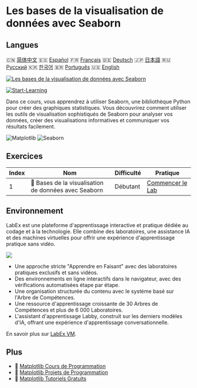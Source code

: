 # Les bases de la visualisation de données avec Seaborn

## Langues

🇨🇳 [简体中文](README_zh.md) 🇪🇸 [Español](README_es.md) 🇫🇷 [Français](README_fr.md) 🇩🇪 [Deutsch](README_de.md) 🇯🇵 [日本語](README_ja.md) 🇷🇺 [Русский](README_ru.md) 🇰🇷 [한국어](README_ko.md) 🇧🇷 [Português](README_pt.md) 🇺🇸 [English](README.md) 

[![Les bases de la visualisation de données avec Seaborn](https://cover-creator.labex.io/seaborn-data-visualization-basics.png?lang=fr)](https://labex.io/fr/courses/seaborn-data-visualization-basics)

[![Start-Learning](https://img.shields.io/badge/Start-Learning-whitesmoke?style=for-the-badge)](https://labex.io/fr/courses/seaborn-data-visualization-basics)

Dans ce cours, vous apprendrez à utiliser Seaborn, une bibliothèque Python pour créer des graphiques statistiques. Vous découvrirez comment utiliser les outils de visualisation sophistiqués de Seaborn pour analyser vos données, créer des visualisations informatives et communiquer vos résultats facilement.

![Matplotlib](https://img.shields.io/badge/Matplotlib-whitesmoke?style=for-the-badge&logo=matplotlib)
![Seaborn](https://img.shields.io/badge/Seaborn-whitesmoke?style=for-the-badge&logo=seaborn)


## Exercices

|   Index | Nom                                                   | Difficulté   | Pratique                                                                                                         |
|---------|-------------------------------------------------------|--------------|------------------------------------------------------------------------------------------------------------------|
|       1 | 📖  Bases de la visualisation de données avec Seaborn | Débutant     | <a target='_blank' href='https://labex.io/fr/labs/seaborn-data-visualization-basics-180237'>Commencer le Lab</a> |

## Environnement

LabEx est une plateforme d'apprentissage interactive et pratique dédiée au codage et à la technologie. Elle combine des laboratoires, une assistance IA et des machines virtuelles pour offrir une expérience d'apprentissage pratique sans vidéo.

![](https://tutorial-screenshot.getvm.io/images/vm-1725247253.png)

- Une approche stricte "Apprendre en Faisant" avec des laboratoires pratiques exclusifs et sans vidéos.
- Des environnements en ligne interactifs dans le navigateur, avec des vérifications automatisées étape par étape.
- Une organisation structurée du contenu avec le système basé sur l'Arbre de Compétences.
- Une ressource d'apprentissage croissante de 30 Arbres de Compétences et plus de 6 000 Laboratoires.
- L'assistant d'apprentissage Labby, construit sur les derniers modèles d'IA, offrant une expérience d'apprentissage conversationnelle.

En savoir plus sur [LabEx VM](https://support.labex.io/using-labex/virtual-machine).

## Plus

- 🔗 [Matplotlib Cours de Programmation](https://github.com/labex-labs/awesome-programming-courses)
- 🔗 [Matplotlib Projets de Programmation](https://github.com/labex-labs/awesome-programming-projects)
- 🔗 [Matplotlib Tutoriels Gratuits](https://github.com/labex-labs/matplotlib-free-tutorials)

